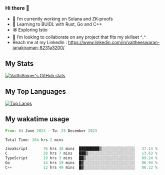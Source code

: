 ### Hi there 👋

- 🔭 I’m currently working on Solana and ZK-proofs
- 📖 Learning to BUIDL with Rust, Go and C++
- 🕸️ Exploring Istio
- 👯 I’m looking to collaborate on any project that fits my skillset ^_^
- Reach me at my LinkedIn : https://www.linkedin.com/in/vaitheeswaran-janakiraman-8231a3200/

## My Stats
[![VaithiSniper's GitHub stats](https://github-readme-stats.vercel.app/api?username=VaithiSniper&hide=stars&theme=radical)](https://github.com/anuraghazra/github-readme-stats)

## My Top Languages

[![Top Langs](https://github-readme-stats.vercel.app/api/top-langs/?username=VaithiSniper&layout=compact)](https://github.com/anuraghazra/github-readme-stats)

## My wakatime usage

<!--START_SECTION:waka-->

```rust
From: 04 June 2023 - To: 25 December 2023

Total Time: 204 hrs 2 mins

JavaScript       76 hrs 38 mins  █████████▒░░░░░░░░░░░░░░░   37.14 %
C                28 hrs 7 mins   ███▒░░░░░░░░░░░░░░░░░░░░░   13.63 %
TypeScript       19 hrs 3 mins   ██▒░░░░░░░░░░░░░░░░░░░░░░   09.24 %
Go               14 hrs 19 mins  █▓░░░░░░░░░░░░░░░░░░░░░░░   06.94 %
C++              12 hrs 49 mins  █▓░░░░░░░░░░░░░░░░░░░░░░░   06.22 %
```

<!--END_SECTION:waka-->
